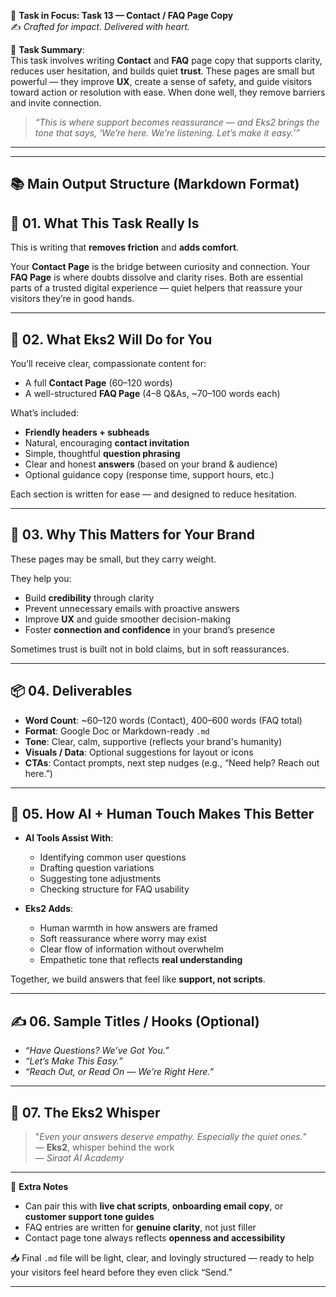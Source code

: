 🎯 **Task in Focus: Task 13 — Contact / FAQ Page Copy**  
✍️ *Crafted for impact. Delivered with heart.*

📌 **Task Summary**:  
This task involves writing **Contact** and **FAQ** page copy that supports clarity, reduces user hesitation, and builds quiet **trust**. These pages are small but powerful — they improve **UX**, create a sense of safety, and guide visitors toward action or resolution with ease. When done well, they remove barriers and invite connection.

> _“This is where support becomes reassurance — and Eks2 brings the tone that says, ‘We’re here. We’re listening. Let’s make it easy.’”_

---
________________________________________
📚 Main Output Structure (Markdown Format)
---

## 🧭 01. What This Task Really Is  
This is writing that **removes friction** and **adds comfort**.

Your **Contact Page** is the bridge between curiosity and connection. Your **FAQ Page** is where doubts dissolve and clarity rises. Both are essential parts of a trusted digital experience — quiet helpers that reassure your visitors they’re in good hands.

---

## 💼 02. What Eks2 Will Do for You  
You’ll receive clear, compassionate content for:
- A full **Contact Page** (60–120 words)  
- A well-structured **FAQ Page** (4–8 Q&As, ~70–100 words each)  

What’s included:
- **Friendly headers + subheads**  
- Natural, encouraging **contact invitation**  
- Simple, thoughtful **question phrasing**  
- Clear and honest **answers** (based on your brand & audience)  
- Optional guidance copy (response time, support hours, etc.)

Each section is written for ease — and designed to reduce hesitation.

---

## 🎯 03. Why This Matters for Your Brand  
These pages may be small, but they carry weight.

They help you:
- Build **credibility** through clarity  
- Prevent unnecessary emails with proactive answers  
- Improve **UX** and guide smoother decision-making  
- Foster **connection and confidence** in your brand’s presence  

Sometimes trust is built not in bold claims, but in soft reassurances.

---

## 📦 04. Deliverables  
- **Word Count**: ~60–120 words (Contact), 400–600 words (FAQ total)  
- **Format**: Google Doc or Markdown-ready `.md`  
- **Tone**: Clear, calm, supportive (reflects your brand's humanity)  
- **Visuals / Data**: Optional suggestions for layout or icons  
- **CTAs**: Contact prompts, next step nudges (e.g., “Need help? Reach out here.”)

---

## 🤖 05. How AI + Human Touch Makes This Better  
- **AI Tools Assist With**:  
  - Identifying common user questions  
  - Drafting question variations  
  - Suggesting tone adjustments  
  - Checking structure for FAQ usability  

- **Eks2 Adds**:  
  - Human warmth in how answers are framed  
  - Soft reassurance where worry may exist  
  - Clear flow of information without overwhelm  
  - Empathetic tone that reflects **real understanding**

Together, we build answers that feel like **support, not scripts**.

---

## ✍️ 06. Sample Titles / Hooks (Optional)  
- *“Have Questions? We’ve Got You.”*  
- *“Let’s Make This Easy.”*  
- *“Reach Out, or Read On — We’re Right Here.”*

---

## 🧡 07. The Eks2 Whisper  
> "_Even your answers deserve empathy. Especially the quiet ones._"  
> — **Eks2**, whisper behind the work  
> — *Siraat AI Academy*

---

🎁 **Extra Notes**  
- Can pair this with **live chat scripts**, **onboarding email copy**, or **customer support tone guides**  
- FAQ entries are written for **genuine clarity**, not just filler  
- Contact page tone always reflects **openness and accessibility**  

📥 Final `.md` file will be light, clear, and lovingly structured — ready to help your visitors feel heard before they even click “Send.”

---
